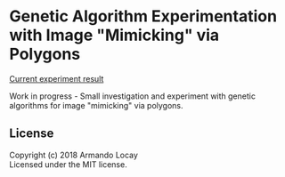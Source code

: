 # Genetic Algorithm Experimentation with Image "Mimicking" via Polygons

[Current experiment result](https://alocay.github.io/genetic-image-experiment/)

Work in progress - Small investigation and experiment with genetic algorithms for image "mimicking" via polygons.

## License
Copyright (c) 2018 Armando Locay  
Licensed under the MIT license.
